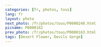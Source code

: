 ```yaml
---
categories: [fr, photos, tous]
lang: fr
layout: photo
next_photo: /fr/photos/tous/P0000248.html
picname: P0000162
prev_photo: /fr/photos/tous/P0000163.html
tags: [Desert Flower, Devils Gorge]
---
```

